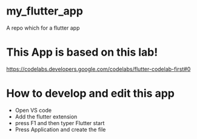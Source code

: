 # my_flutter_app
A repo which for a flutter app 

# This App is based on this lab!
https://codelabs.developers.google.com/codelabs/flutter-codelab-first#0

# How to develop and edit this app 
- Open VS code
- Add the flutter extension
- press F1 and then typer Flutter start
- Press Application and create the file
